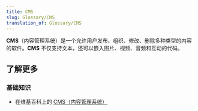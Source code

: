 ```yaml
---
title: CMS
slug: Glossary/CMS
translation_of: Glossary/CMS
---
```

**CMS**（内容管理系统）是一个允许用户发布、组织、修改、删除多种类型的内容的软件。**CMS** 不仅支持文本，还可以嵌入图片、视频、音频和互动的代码。

## 了解更多

### 基础知识

- 在维基百科上的 [CMS（内容管理系统）](https://zh.wikipedia.org/wiki/内容管理系统)
